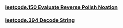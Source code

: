 ### [leetcode.150 Evaluate Reverse Polish Noation](https://github.com/lulukdog/leetcode-Python/blob/master/Stack/Evaluate%20Reverse%20Polish%20Notation.py)

### [leetcode.394 Decode String](https://github.com/lulukdog/leetcode-Python/blob/master/Stack/Decode%20String.py)
